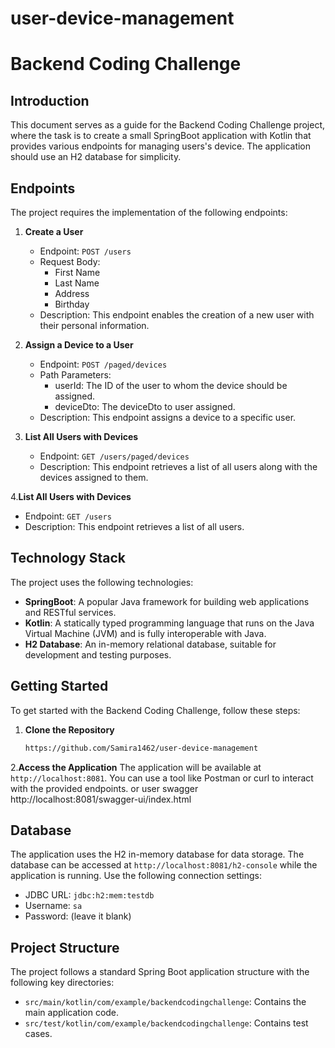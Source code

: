 # user-device-management
# Backend Coding Challenge

## Introduction
This document serves as a guide for the Backend Coding Challenge project, where the task is to create a small SpringBoot application with Kotlin that provides various endpoints for managing users's device. The application should use an H2 database for simplicity.

## Endpoints
The project requires the implementation of the following endpoints:

1. **Create a User**
    - Endpoint: `POST /users`
    - Request Body:
        - First Name
        - Last Name
        - Address
        - Birthday
    - Description: This endpoint enables the creation of a new user with their personal information.

2. **Assign a Device to a User**
    - Endpoint: `POST /paged/devices`
    - Path Parameters:
        - userId: The ID of the user to whom the device should be assigned.
        - deviceDto: The deviceDto to user assigned.
    - Description: This endpoint assigns a device to a specific user.

3. **List All Users with Devices**
    - Endpoint: `GET /users/paged/devices`
    - Description: This endpoint retrieves a list of all users along with the devices assigned to them.
   
4.**List All Users with Devices**
   - Endpoint: `GET /users`
   - Description: This endpoint retrieves a list of all users.

## Technology Stack
The project uses the following technologies:

- **SpringBoot**: A popular Java framework for building web applications and RESTful services.
- **Kotlin**: A statically typed programming language that runs on the Java Virtual Machine (JVM) and is fully interoperable with Java.
- **H2 Database**: An in-memory relational database, suitable for development and testing purposes.

## Getting Started
To get started with the Backend Coding Challenge, follow these steps:

1. **Clone the Repository**
    ```sh 
   https://github.com/Samira1462/user-device-management

2.**Access the Application**
   The application will be available at `http://localhost:8081`. You can use a tool like Postman or curl to interact with the provided endpoints.
or user swagger http://localhost:8081/swagger-ui/index.html

## Database
The application uses the H2 in-memory database for data storage. The database can be accessed at `http://localhost:8081/h2-console` while the application is running. Use the following connection settings:
- JDBC URL: `jdbc:h2:mem:testdb`
- Username: `sa`
- Password: (leave it blank)

## Project Structure
The project follows a standard Spring Boot application structure with the following key directories:

- `src/main/kotlin/com/example/backendcodingchallenge`: Contains the main application code.
- `src/test/kotlin/com/example/backendcodingchallenge`: Contains test cases.

